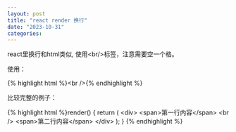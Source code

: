 ```yaml
---
layout: post
title: "react render 换行"
date: "2023-10-31"
categories: 
---
```

<p>react里换行和html类似, 使用&lt;br/&gt;标签，注意需要空一个格。</p>
<p>使用：</p>
<p>{% highlight html %}&lt;br /&gt;{% endhighlight %}</p>
<p>比较完整的例子：</p>
{% highlight html %}render() {
return (
&lt;div&gt;
&lt;span&gt;第一行内容&lt;/span&gt;
&lt;br /&gt;
&lt;span&gt;第二行内容&lt;/span&gt;
&lt;/div&gt;
);
}
{% endhighlight %}
